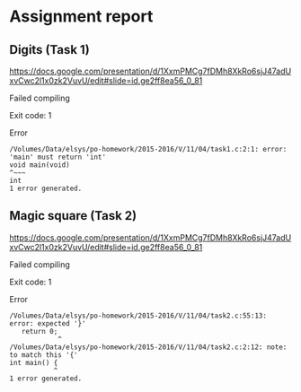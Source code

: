 # Assignment report
## Digits (Task 1)
https://docs.google.com/presentation/d/1XxmPMCg7fDMh8XkRo6sjJ47adUxvCwc2l1x0zk2VuvU/edit#slide=id.ge2ff8ea56_0_81

Failed compiling

Exit code: 1

Error
```
/Volumes/Data/elsys/po-homework/2015-2016/V/11/04/task1.c:2:1: error: 'main' must return 'int'
void main(void)
^~~~
int
1 error generated.

```


## Magic square (Task 2)
https://docs.google.com/presentation/d/1XxmPMCg7fDMh8XkRo6sjJ47adUxvCwc2l1x0zk2VuvU/edit#slide=id.ge2ff8ea56_0_81

Failed compiling

Exit code: 1

Error
```
/Volumes/Data/elsys/po-homework/2015-2016/V/11/04/task2.c:55:13: error: expected '}'
   return 0;
            ^
/Volumes/Data/elsys/po-homework/2015-2016/V/11/04/task2.c:2:12: note: to match this '{'
int main() {
           ^
1 error generated.

```


